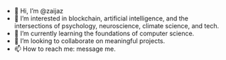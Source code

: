 - 👋 Hi, I’m @zaijaz
- 👀 I’m interested in blockchain, artificial intelligence, and the intersections of psychology, neuroscience, climate science, and tech.
- 🌱 I’m currently learning the foundations of computer science.
- 💞️ I’m looking to collaborate on meaningful projects.
- 📫 How to reach me: message me.

<!---
zaijaz/zaijaz is a ✨ special ✨ repository because its `README.md` (this file) appears on your GitHub profile.
You can click the Preview link to take a look at your changes.
--->

